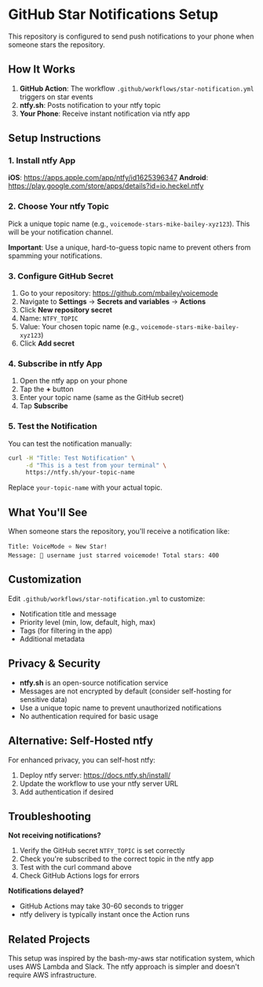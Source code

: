 # GitHub Star Notifications Setup

This repository is configured to send push notifications to your phone when someone stars the repository.

## How It Works

1. **GitHub Action**: The workflow `.github/workflows/star-notification.yml` triggers on star events
2. **ntfy.sh**: Posts notification to your ntfy topic
3. **Your Phone**: Receive instant notification via ntfy app

## Setup Instructions

### 1. Install ntfy App

**iOS**: https://apps.apple.com/app/ntfy/id1625396347
**Android**: https://play.google.com/store/apps/details?id=io.heckel.ntfy

### 2. Choose Your ntfy Topic

Pick a unique topic name (e.g., `voicemode-stars-mike-bailey-xyz123`). This will be your notification channel.

**Important**: Use a unique, hard-to-guess topic name to prevent others from spamming your notifications.

### 3. Configure GitHub Secret

1. Go to your repository: https://github.com/mbailey/voicemode
2. Navigate to **Settings** → **Secrets and variables** → **Actions**
3. Click **New repository secret**
4. Name: `NTFY_TOPIC`
5. Value: Your chosen topic name (e.g., `voicemode-stars-mike-bailey-xyz123`)
6. Click **Add secret**

### 4. Subscribe in ntfy App

1. Open the ntfy app on your phone
2. Tap the **+** button
3. Enter your topic name (same as the GitHub secret)
4. Tap **Subscribe**

### 5. Test the Notification

You can test the notification manually:

```bash
curl -H "Title: Test Notification" \
     -d "This is a test from your terminal" \
     https://ntfy.sh/your-topic-name
```

Replace `your-topic-name` with your actual topic.

## What You'll See

When someone stars the repository, you'll receive a notification like:

```
Title: VoiceMode ⭐ New Star!
Message: 🎉 username just starred voicemode! Total stars: 400
```

## Customization

Edit `.github/workflows/star-notification.yml` to customize:
- Notification title and message
- Priority level (min, low, default, high, max)
- Tags (for filtering in the app)
- Additional metadata

## Privacy & Security

- **ntfy.sh** is an open-source notification service
- Messages are not encrypted by default (consider self-hosting for sensitive data)
- Use a unique topic name to prevent unauthorized notifications
- No authentication required for basic usage

## Alternative: Self-Hosted ntfy

For enhanced privacy, you can self-host ntfy:

1. Deploy ntfy server: https://docs.ntfy.sh/install/
2. Update the workflow to use your ntfy server URL
3. Add authentication if desired

## Troubleshooting

**Not receiving notifications?**
1. Verify the GitHub secret `NTFY_TOPIC` is set correctly
2. Check you're subscribed to the correct topic in the ntfy app
3. Test with the curl command above
4. Check GitHub Actions logs for errors

**Notifications delayed?**
- GitHub Actions may take 30-60 seconds to trigger
- ntfy delivery is typically instant once the Action runs

## Related Projects

This setup was inspired by the bash-my-aws star notification system, which uses AWS Lambda and Slack. The ntfy approach is simpler and doesn't require AWS infrastructure.
